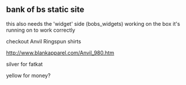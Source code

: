 bank of bs static site
-----

this also needs the 'widget' side (bobs_widgets) working on the box it's running on to work correctly

checkout Anvil Ringspun shirts

http://www.blankapparel.com/Anvil_980.htm

silver for fatkat

yellow for money?